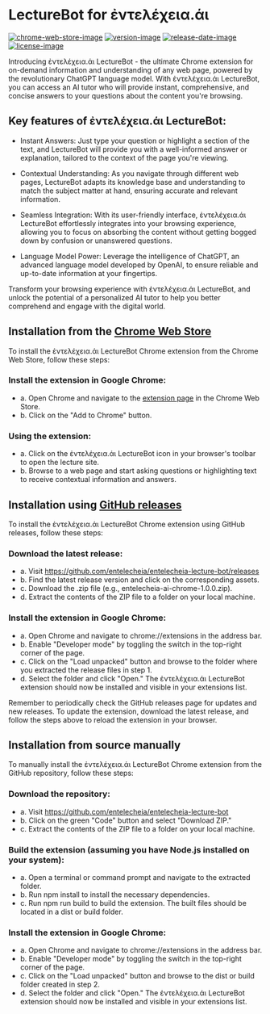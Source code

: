 # LectureBot for ἐντελέχεια.άι

[![chrome-web-store-image]][chrome-web-store-url]
[![version-image]][release-url]
[![release-date-image]][release-url]
[![license-image]][license-url]

<!-- Links: -->

[chrome-web-store-image]: https://img.shields.io/chrome-web-store/v/lfgfgbomindbccgidgalhhndggddpagd
[chrome-web-store-url]: https://chrome.google.com/webstore/detail/lecturebot-for-%E1%BC%90%CE%BD%CF%84%CE%B5%CE%BB%CE%AD%CF%87%CE%B5%CE%B9%CE%B1/lfgfgbomindbccgidgalhhndggddpagd
[license-image]: https://img.shields.io/github/license/entelecheia/entelecheia-lecture-bot
[license-url]: https://github.com/entelecheia/entelecheia-lecture-bot/blob/main/LICENSE
[version-image]: https://img.shields.io/github/v/release/entelecheia/entelecheia-lecture-bot?sort=semver
[release-date-image]: https://img.shields.io/github/release-date/entelecheia/entelecheia-lecture-bot
[release-url]: https://github.com/entelecheia/entelecheia-lecture-bot/releases
[repo-url]: https://github.com/entelecheia/entelecheia-lecture-bot
[docs-url]: https://lecture-bot.entelecheia.ai
[changelog]: https://github.com/entelecheia/entelecheia-lecture-bot/blob/main/docs/CHANGELOG.md
[contributing guidelines]: https://github.com/entelecheia/entelecheia-lecture-bot/blob/main/CONTRIBUTING.md

<!-- Links: -->

Introducing ἐντελέχεια.άι LectureBot - the ultimate Chrome extension for on-demand information and understanding of any web page, powered by the revolutionary ChatGPT language model. With ἐντελέχεια.άι LectureBot, you can access an AI tutor who will provide instant, comprehensive, and concise answers to your questions about the content you're browsing.

## Key features of ἐντελέχεια.άι LectureBot:

- Instant Answers: Just type your question or highlight a section of the text, and LectureBot will provide you with a well-informed answer or explanation, tailored to the context of the page you're viewing.

- Contextual Understanding: As you navigate through different web pages, LectureBot adapts its knowledge base and understanding to match the subject matter at hand, ensuring accurate and relevant information.

- Seamless Integration: With its user-friendly interface, ἐντελέχεια.άι LectureBot effortlessly integrates into your browsing experience, allowing you to focus on absorbing the content without getting bogged down by confusion or unanswered questions.

- Language Model Power: Leverage the intelligence of ChatGPT, an advanced language model developed by OpenAI, to ensure reliable and up-to-date information at your fingertips.

Transform your browsing experience with ἐντελέχεια.άι LectureBot, and unlock the potential of a personalized AI tutor to help you better comprehend and engage with the digital world.

## Installation from the [Chrome Web Store](https://chrome.google.com/webstore/detail/lecturebot-for-%E1%BC%90%CE%BD%CF%84%CE%B5%CE%BB%CE%AD%CF%87%CE%B5%CE%B9%CE%B1/lfgfgbomindbccgidgalhhndggddpagd)

To install the ἐντελέχεια.άι LectureBot Chrome extension from the Chrome Web Store, follow these steps:

### Install the extension in Google Chrome:

- a. Open Chrome and navigate to the [extension page](https://chrome.google.com/webstore/detail/lecturebot-for-%E1%BC%90%CE%BD%CF%84%CE%B5%CE%BB%CE%AD%CF%87%CE%B5%CE%B9%CE%B1/lfgfgbomindbccgidgalhhndggddpagd) in the Chrome Web Store.
- b. Click on the "Add to Chrome" button.

### Using the extension:

- a. Click on the ἐντελέχεια.άι LectureBot icon in your browser's toolbar to open the lecture site.
- b. Browse to a web page and start asking questions or highlighting text to receive contextual information and answers.

## Installation using [GitHub releases](https://github.com/entelecheia/entelecheia-lecture-bot/releases)

To install the ἐντελέχεια.άι LectureBot Chrome extension using GitHub releases, follow these steps:

### Download the latest release:

- a. Visit https://github.com/entelecheia/entelecheia-lecture-bot/releases
- b. Find the latest release version and click on the corresponding assets.
- c. Download the .zip file (e.g., entelecheia-ai-chrome-1.0.0.zip).
- d. Extract the contents of the ZIP file to a folder on your local machine.

### Install the extension in Google Chrome:

- a. Open Chrome and navigate to chrome://extensions in the address bar.
- b. Enable "Developer mode" by toggling the switch in the top-right corner of the page.
- c. Click on the "Load unpacked" button and browse to the folder where you extracted the release files in step 1.
- d. Select the folder and click "Open." The ἐντελέχεια.άι LectureBot extension should now be installed and visible in your extensions list.

Remember to periodically check the GitHub releases page for updates and new releases. To update the extension, download the latest release, and follow the steps above to reload the extension in your browser.

## Installation from source manually

To manually install the ἐντελέχεια.άι LectureBot Chrome extension from the GitHub repository, follow these steps:

### Download the repository:

- a. Visit https://github.com/entelecheia/entelecheia-lecture-bot
- b. Click on the green "Code" button and select "Download ZIP."
- c. Extract the contents of the ZIP file to a folder on your local machine.

### Build the extension (assuming you have Node.js installed on your system):

- a. Open a terminal or command prompt and navigate to the extracted folder.
- b. Run npm install to install the necessary dependencies.
- c. Run npm run build to build the extension. The built files should be located in a dist or build folder.

### Install the extension in Google Chrome:

- a. Open Chrome and navigate to chrome://extensions in the address bar.
- b. Enable "Developer mode" by toggling the switch in the top-right corner of the page.
- c. Click on the "Load unpacked" button and browse to the dist or build folder created in step 2.
- d. Select the folder and click "Open." The ἐντελέχεια.άι LectureBot extension should now be installed and visible in your extensions list.
